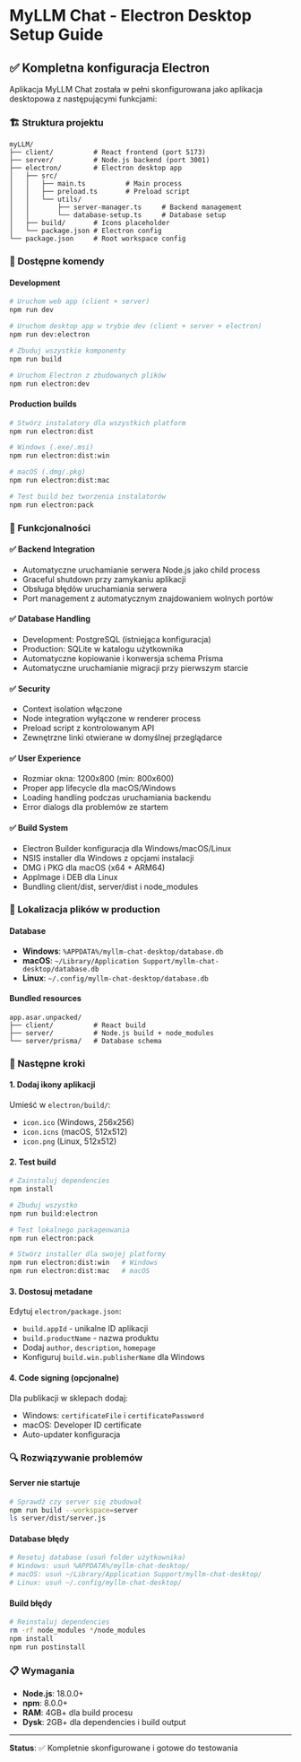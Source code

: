 # MyLLM Chat - Electron Desktop Setup Guide

## ✅ Kompletna konfiguracja Electron

Aplikacja MyLLM Chat została w pełni skonfigurowana jako aplikacja desktopowa z następującymi funkcjami:

### 🏗️ Struktura projektu
```
myLLM/
├── client/          # React frontend (port 5173)
├── server/          # Node.js backend (port 3001)
├── electron/        # Electron desktop app
│   ├── src/
│   │   ├── main.ts          # Main process
│   │   ├── preload.ts       # Preload script
│   │   └── utils/
│   │       ├── server-manager.ts     # Backend management
│   │       └── database-setup.ts     # Database setup
│   ├── build/       # Icons placeholder
│   └── package.json # Electron config
└── package.json     # Root workspace config
```

### 🚀 Dostępne komendy

#### Development
```bash
# Uruchom web app (client + server)
npm run dev

# Uruchom desktop app w trybie dev (client + server + electron)
npm run dev:electron

# Zbuduj wszystkie komponenty
npm run build

# Uruchom Electron z zbudowanych plików
npm run electron:dev
```

#### Production builds
```bash
# Stwórz instalatory dla wszystkich platform
npm run electron:dist

# Windows (.exe/.msi)
npm run electron:dist:win

# macOS (.dmg/.pkg)
npm run electron:dist:mac

# Test build bez tworzenia instalatorów
npm run electron:pack
```

### 🔧 Funkcjonalności

#### ✅ Backend Integration
- Automatyczne uruchamianie serwera Node.js jako child process
- Graceful shutdown przy zamykaniu aplikacji
- Obsługa błędów uruchamiania serwera
- Port management z automatycznym znajdowaniem wolnych portów

#### ✅ Database Handling
- Development: PostgreSQL (istniejąca konfiguracja)
- Production: SQLite w katalogu użytkownika
- Automatyczne kopiowanie i konwersja schema Prisma
- Automatyczne uruchamianie migracji przy pierwszym starcie

#### ✅ Security
- Context isolation włączone
- Node integration wyłączone w renderer process
- Preload script z kontrolowanym API
- Zewnętrzne linki otwierane w domyślnej przeglądarce

#### ✅ User Experience
- Rozmiar okna: 1200x800 (min: 800x600)
- Proper app lifecycle dla macOS/Windows
- Loading handling podczas uruchamiania backendu
- Error dialogs dla problemów ze startem

#### ✅ Build System
- Electron Builder konfiguracja dla Windows/macOS/Linux
- NSIS installer dla Windows z opcjami instalacji
- DMG i PKG dla macOS (x64 + ARM64)
- AppImage i DEB dla Linux
- Bundling client/dist, server/dist i node_modules

### 📁 Lokalizacja plików w production

#### Database
- **Windows**: `%APPDATA%/myllm-chat-desktop/database.db`
- **macOS**: `~/Library/Application Support/myllm-chat-desktop/database.db`
- **Linux**: `~/.config/myllm-chat-desktop/database.db`

#### Bundled resources
```
app.asar.unpacked/
├── client/          # React build
├── server/          # Node.js build + node_modules
└── server/prisma/   # Database schema
```

### 🎯 Następne kroki

#### 1. Dodaj ikony aplikacji
Umieść w `electron/build/`:
- `icon.ico` (Windows, 256x256)
- `icon.icns` (macOS, 512x512)  
- `icon.png` (Linux, 512x512)

#### 2. Test build
```bash
# Zainstaluj dependencies
npm install

# Zbuduj wszystko
npm run build:electron

# Test lokalnego packageowania
npm run electron:pack

# Stwórz installer dla swojej platformy
npm run electron:dist:win   # Windows
npm run electron:dist:mac   # macOS
```

#### 3. Dostosuj metadane
Edytuj `electron/package.json`:
- `build.appId` - unikalne ID aplikacji
- `build.productName` - nazwa produktu
- Dodaj `author`, `description`, `homepage`
- Konfiguruj `build.win.publisherName` dla Windows

#### 4. Code signing (opcjonalne)
Dla publikacji w sklepach dodaj:
- Windows: `certificateFile` i `certificatePassword`
- macOS: Developer ID certificate
- Auto-updater konfiguracja

### 🔍 Rozwiązywanie problemów

#### Server nie startuje
```bash
# Sprawdź czy server się zbudował
npm run build --workspace=server
ls server/dist/server.js
```

#### Database błędy
```bash
# Resetuj database (usuń folder użytkownika)
# Windows: usuń %APPDATA%/myllm-chat-desktop/
# macOS: usuń ~/Library/Application Support/myllm-chat-desktop/
# Linux: usuń ~/.config/myllm-chat-desktop/
```

#### Build błędy
```bash
# Reinstaluj dependencies
rm -rf node_modules */node_modules
npm install
npm run postinstall
```

### 📋 Wymagania

- **Node.js**: 18.0.0+
- **npm**: 8.0.0+
- **RAM**: 4GB+ dla build procesu
- **Dysk**: 2GB+ dla dependencies i build output

---

**Status**: ✅ Kompletnie skonfigurowane i gotowe do testowania